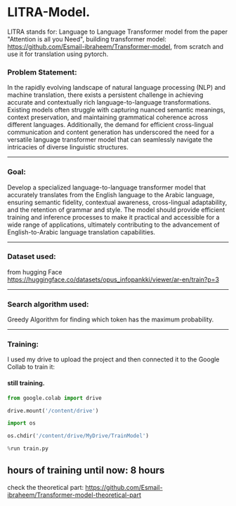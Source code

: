 # LlTRA-Model.

LlTRA stands for: Language to Language Transformer model from the paper "Attention is all you Need", building transformer model: https://github.com/Esmail-ibraheem/Transformer-model, from scratch and use it for translation using pytorch.

### Problem Statement:

In the rapidly evolving landscape of natural language processing (NLP) and machine translation, there exists a persistent challenge in achieving accurate and contextually rich language-to-language transformations. Existing models often struggle with capturing nuanced semantic meanings, context preservation, and maintaining grammatical coherence across different languages. Additionally, the demand for efficient cross-lingual communication and content generation has underscored the need for a versatile language transformer model that can seamlessly navigate the intricacies of diverse linguistic structures.

---

### Goal:

Develop a specialized language-to-language transformer model that accurately translates from the English language to the Arabic language, ensuring semantic fidelity, contextual awareness, cross-lingual adaptability, and the retention of grammar and style. The model should provide efficient training and inference processes to make it practical and accessible for a wide range of applications, ultimately contributing to the advancement of English-to-Arabic language translation capabilities.

---

### Dataset used:

from hugging Face 
https://huggingface.co/datasets/opus_infopankki/viewer/ar-en/train?p=3

---

### Search algorithm used:

Greedy Algorithm for finding which token has the maximum probability.

---

### Training:

I used my drive to upload the project and then connected it to the Google Collab to train it:
#### still training. 
```python
from google.colab import drive

drive.mount('/content/drive')

import os

os.chdir('/content/drive/MyDrive/TrainModel')

%run train.py
```
hours of training until now: 8 hours 
--- 

check the theoretical part: https://github.com/Esmail-ibraheem/Transformer-model-theoretical-part
